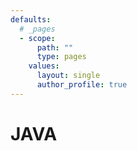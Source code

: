 ```yaml
---
defaults:
  # _pages
  - scope:
      path: ""
      type: pages
    values:
      layout: single
      author_profile: true
---
```


# JAVA
